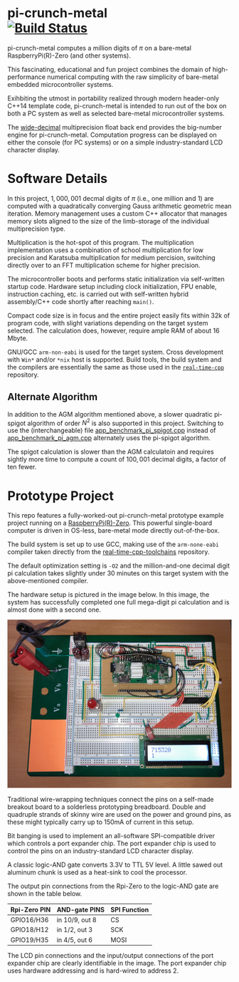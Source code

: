 pi-crunch-metal\
[![Build Status](https://github.com/ckormanyos/pi-crunch-metal/actions/workflows/pi-crunch-metal.yml/badge.svg)](https://github.com/ckormanyos/pi-crunch-metal/actions)
==================

pi-crunch-metal computes a million digits of $\pi$
on a bare-metal RaspberryPi(R)-Zero (and other systems).

This fascinating, educational and fun project combines the domain
of high-performance numerical computing with the raw simplicity of
bare-metal embedded microcontroller systems.

Exihbiting the utmost in portability realized through modern header-only C++14
template code, pi-crunch-metal is intended to run out of the box on both
a PC system as well as selected bare-metal microcontroller systems.

The [wide-decimal](https://github.com/ckormanyos/wide-decimal) multiprecision
float back end provides the big-number engine for pi-crunch-metal.
Computation progress can be displayed on either the console (for PC systems)
or on a simple industry-standard LCD character display.

# Software Details

In this project, $1,000,001$ decmal digits of $\pi$ (i.e., one million and 1)
are computed with a quadratically converging Gauss arithmetic geometric mean
iteration. Memory management uses a custom C++ allocator that manages
memory slots aligned to the size of the limb-storage of the individual
multiprecision type.

Multiplication is the hot-spot of this program. The multiplication
implementation uses a combination of school multiplication for low
precision and Karatsuba multiplication for medium percision,
switching directly over to an FFT multiplication scheme
for higher precision.

The microcontroller boots and performs static initialization via self-written
startup code. Hardware setup including clock initialization,
FPU enable, instruction caching, etc. is carried out with self-written
hybrid assembly/C++ code shortly after reaching `main()`.

Compact code size is in focus and the entire project easily fits within 32k
of program code, with slight variations depending on the target system selected.
The calculation does, however, require ample RAM of about 16 Mbyte.

GNU/GCC `arm-non-eabi` is used for the target system.
Cross development with `Win*` and/or `*nix` host is
supported. Build tools, the build system and the compilers
are essentially the same as those used in the
[`real-time-cpp`](https://github.com/ckormanyos/real-time-cpp)
repository.

## Alternate Algorithm

In addition to the AGM algorithm mentioned above, a slower
quadratic pi-spigot algorithm of order $N^2$ is also supported
in this project.
Switching to use the (interchangeable) file
[app_benchmark_pi_spigot.cpp](./src/app/benchmark/app_benchmark_pi_spigot.cpp)
instead of
[app_benchmark_pi_agm.cpp](./src/app/benchmark/app_benchmark_pi_agm.cpp)
alternately uses the pi-spigot algorithm.

The spigot calculation
is slower than the AGM calculatoin and requires sightly
more time to compute a count of $100,001$ decimal digits,
a factor of ten fewer.

# Prototype Project

This repo features a fully-worked-out pi-crunch-metal prototype example project
running on a
[RaspberryPi(R)-Zero](https://www.raspberrypi.org/products/raspberry-pi-zero).
This powerful single-board computer is driven in OS-less, bare-metal mode
directly out-of-the-box.

The build system is set up to use GCC, making use of the `arm-none-eabi`
compiler taken directly from the
[real-time-cpp-toolchains](https://github.com/ckormanyos/real-time-cpp-toolchains)
repository.

The default optimization setting is `-O2` and the million-and-one
decimal digit pi calculation takes slightly under 30 minutes
on this target system with the above-mentioned compiler.

The hardware setup is pictured in the image below.
In this image, the system has successfully completed one full
mega-digit pi calculation and is almost done with a second one.

![](./images/pi_crunch_rpi_zero.jpg)

Traditional wire-wrapping techniques connect the pins on a self-made
breakout board to a solderless prototyping breadboard.
Double and quadruple strands of skinny wire are used on the
power and ground pins, as these might typically carry up to 150mA
of current in this setup.

Bit banging is used to implement an all-software SPI-compatible
driver which controls a port expander chip. The port
expander chip is used to control the pins on an industry-standard
LCD character display.

A classic logic-AND gate converts 3.3V to TTL 5V level.
A little sawed out aluminum chunk is used as a heat-sink to cool
the processor.

The output pin connections from the Rpi-Zero to the logic-AND gate
are shown in the table below.

| Rpi-Zero PIN  | AND-gate PINS   | SPI Function  |
| ------------- | --------------- | ------------- |
| GPIO16/H36    | in 10/9, out 8  | CS            |
| GPIO18/H12    | in 1/2, out 3   | SCK           |
| GPIO19/H35    | in 4/5, out 6   | MOSI          |

The LCD pin connections and the
input/output connections of the port expander chip are clearly
identifiable in the image. The port expander chip uses
hardware addressing and is hard-wired to address 2.
